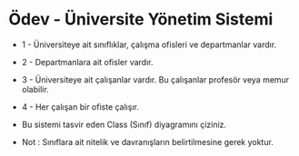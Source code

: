 # Ödev - Üniversite Yönetim Sistemi

* 1 - Üniversiteye ait sınıflıklar, çalışma ofisleri ve departmanlar vardır.

* 2 - Departmanlara ait ofisler vardır.

* 3 - Üniversiteye ait çalışanlar vardır. Bu çalışanlar profesör veya memur olabilir.

* 4 - Her çalışan bir ofiste çalışır.

* Bu sistemi tasvir eden Class (Sınıf) diyagramını çiziniz.

* Not : Sınıflara ait nitelik ve davranışların belirtilmesine gerek yoktur.